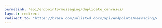 ```yaml
---
permalink: /api/endpoints/messaging/duplicate_canvases/
layout: redirect
redirect_to: "https://braze.com/unlisted_docs/api/endpoints/messaging/duplicate_canvases/"
---
```


